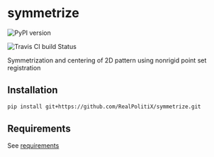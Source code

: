 symmetrize
==========

![PyPI version](https://img.shields.io/pypi/v/symmetrize.svg)

![Travis CI build Status](https://www.travis-ci.org/RealPolitiX/symmetrize.svg)

Symmetrization and centering of 2D pattern using nonrigid point set registration



Installation
------------

```bash
pip install git+https://github.com/RealPolitiX/symmetrize.git
```



Requirements
------------

See [requirements](https://github.com/RealPolitiX/symmetrize/blob/master/requirements.txt)